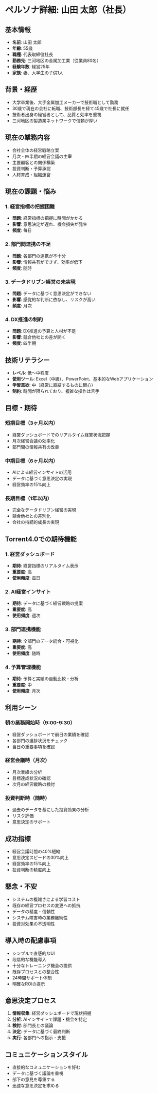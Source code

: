 # ペルソナ詳細: 山田 太郎（社長）

## 基本情報
- **名前**: 山田 太郎
- **年齢**: 55歳
- **職種**: 代表取締役社長
- **勤務先**: 三河地区の金属加工業（従業員80名）
- **経験年数**: 経営25年
- **家族**: 妻、大学生の子供1人

## 背景・経歴
- 大学卒業後、大手金属加工メーカーで技術職として勤務
- 30歳で現在の会社に転職、技術部長を経て45歳で社長に就任
- 技術者出身の経営者として、品質と効率を重視
- 三河地区の製造業ネットワークで信頼が厚い

## 現在の業務内容
- 会社全体の経営戦略立案
- 月次・四半期の経営会議の主宰
- 主要顧客との関係構築
- 投資判断・予算承認
- 人材育成・組織運営

## 現在の課題・悩み

### 1. 経営指標の把握困難
- **問題**: 経営指標の把握に時間がかかる
- **影響**: 意思決定が遅れ、機会損失が発生
- **頻度**: 毎日

### 2. 部門間連携の不足
- **問題**: 各部門の連携が不十分
- **影響**: 情報共有ができず、効率が低下
- **頻度**: 随時

### 3. データドリブン経営の未実現
- **問題**: データに基づく意思決定ができない
- **影響**: 感覚的な判断に依存し、リスクが高い
- **頻度**: 月次

### 4. DX推進の制約
- **問題**: DX推進の予算と人材が不足
- **影響**: 競合他社との差が開く
- **頻度**: 四半期

## 技術リテラシー
- **レベル**: 低〜中程度
- **使用ツール**: Excel（中級）、PowerPoint、基本的なWebアプリケーション
- **学習意欲**: 中（経営に直結するものに関心）
- **制約**: 時間が限られており、複雑な操作は苦手

## 目標・期待

### 短期目標（3ヶ月以内）
- 経営ダッシュボードでのリアルタイム経営状況把握
- 月次経営会議の効率化
- 部門間の情報共有の改善

### 中期目標（6ヶ月以内）
- AIによる経営インサイトの活用
- データに基づく意思決定の実現
- 経営効率の15%向上

### 長期目標（1年以内）
- 完全なデータドリブン経営の実現
- 競合他社との差別化
- 会社の持続的成長の実現

## Torrent4.0での期待機能

### 1. 経営ダッシュボード
- **期待**: 経営指標のリアルタイム表示
- **重要度**: 高
- **使用頻度**: 毎日

### 2. AI経営インサイト
- **期待**: データに基づく経営戦略の提案
- **重要度**: 高
- **使用頻度**: 週次

### 3. 部門連携機能
- **期待**: 全部門のデータ統合・可視化
- **重要度**: 高
- **使用頻度**: 随時

### 4. 予算管理機能
- **期待**: 予算と実績の自動比較・分析
- **重要度**: 中
- **使用頻度**: 月次

## 利用シーン

### 朝の業務開始時（9:00-9:30）
- 経営ダッシュボードで前日の業績を確認
- 各部門の進捗状況をチェック
- 当日の重要事項を確認

### 経営会議時（月次）
- 月次業績の分析
- 目標達成状況の確認
- 次月の経営戦略の検討

### 投資判断時（随時）
- 過去のデータを基にした投資効果の分析
- リスク評価
- 意思決定のサポート

## 成功指標
- 経営会議時間の40%短縮
- 意思決定スピードの30%向上
- 経営効率の15%向上
- 投資判断の精度向上

## 懸念・不安
- システムの複雑さによる学習コスト
- 既存の経営プロセスの変更への抵抗
- データの精度・信頼性
- システム障害時の業務継続性
- 投資対効果の不透明性

## 導入時の配慮事項
- シンプルで直感的なUI
- 段階的な機能導入
- 十分なトレーニング機会の提供
- 既存プロセスとの整合性
- 24時間サポート体制
- 明確なROIの提示

## 意思決定プロセス
1. **情報収集**: 経営ダッシュボードで現状把握
2. **分析**: AIインサイトで課題・機会を特定
3. **検討**: 部門長との議論
4. **決定**: データに基づく最終判断
5. **実行**: 各部門への指示・支援

## コミュニケーションスタイル
- 直接的なコミュニケーションを好む
- データに基づく議論を重視
- 部下の意見を尊重する
- 迅速な意思決定を求める

